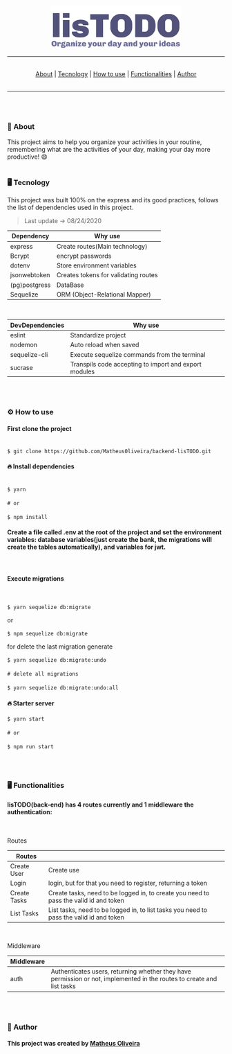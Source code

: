 <div align='center'>

  <img src='./github/Logo.svg' width='300'/>

---

<br>
<a href='#about'>About</a> |
<a href='#tecnology'>Tecnology</a> |
<a href='#how-to-use'>How to use</a> |
<a href='#functionalities'>Functionalities</a> |
<a href='#author'>Author</a>

<br>
<br>

---

<br>
<br>

</div>

### <p id='about'>📑 About</p>

This project aims to help you organize your activities in your routine, remembering what are the activities of your day, making your day more productive! 😄
<br>
<br>

### <p id='tecnology'>🖥 Tecnology</p>

This project was built 100% on the express and its good practices, follows the list of dependencies used in this project.

> Last update -> 08/24/2020

| Dependency    | Why use                              |
| ------------- | ------------------------------------ |
| express       | Create routes(Main technology)       |
| Bcrypt        | encrypt passwords                    |
| dotenv        | Store environment variables          |
| jsonwebtoken  | Creates tokens for validating routes |
| (pg)postgress | DataBase                             |
| Sequelize     | ORM (Object-Relational Mapper)       |

<br>

| DevDependencies | Why use                                               |
| --------------- | ----------------------------------------------------- |
| eslint          | Standardize project                                   |
| nodemon         | Auto reload when saved                                |
| sequelize-cli   | Execute sequelize commands from the terminal          |
| sucrase         | Transpils code accepting to import and export modules |

<br>
<br>

### <p id='how-to-use'>⚙️ How to use</p>

#### First clone the project

```shell

$ git clone https://github.com/Matheus0liveira/backend-lisTODO.git

```

#### 🔥 Install dependencies

```shell

$ yarn

# or

$ npm install

```

#### Create a file called .env at the root of the project and set the environment variables: database variables(just create the bank, the migrations will create the tables automatically), and variables for jwt.

<br/>

#### Execute migrations

<br/>

```shell
$ yarn sequelize db:migrate
```

or

```shell
$ npm sequelize db:migrate
```

for delete the last migration generate

```shell
$ yarn sequelize db:migrate:undo

# delete all migrations

$ yarn sequelize db:migrate:undo:all
```

#### 🔥 Starter server

```shell
$ yarn start

# or

$ npm run start

```

<br>
<br>

### <p id='functionalities'>🖥 Functionalities</p>

#### lisTODO(back-end) has 4 routes currently and 1 middleware the authentication:

<br/>

Routes

| Routes       |                                                                                         |
| ------------ | --------------------------------------------------------------------------------------- |
| Create User  | Create use                                                                              |
| Login        | login, but for that you need to register, returning a token                             |
| Create Tasks | Create tasks, need to be logged in, to create you need to pass the valid id and token   |
| List Tasks   | List tasks, need to be logged in, to list tasks you need to pass the valid id and token |

<br/>

Middleware

| Middleware |                                                                                                                        |
| ---------- | ---------------------------------------------------------------------------------------------------------------------- |
| auth       | Authenticates users, returning whether they have permission or not, implemented in the routes to create and list tasks |

<br>
<br>

### <p id='author'>👨 Author</p>

#### This project was created by <a href='https://www.github.com/Matheus0liveira'>Matheus Oliveira <a/>
